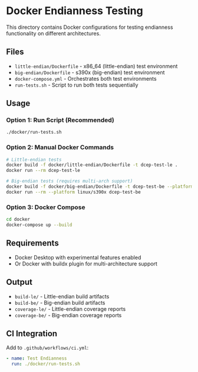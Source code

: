 # Docker Endianness Testing

This directory contains Docker configurations for testing endianness functionality on different architectures.

## Files

- `little-endian/Dockerfile` - x86_64 (little-endian) test environment
- `big-endian/Dockerfile` - s390x (big-endian) test environment  
- `docker-compose.yml` - Orchestrates both test environments
- `run-tests.sh` - Script to run both tests sequentially

## Usage

### Option 1: Run Script (Recommended)
```bash
./docker/run-tests.sh
```

### Option 2: Manual Docker Commands
```bash
# Little-endian tests
docker build -f docker/little-endian/Dockerfile -t dcep-test-le .
docker run --rm dcep-test-le

# Big-endian tests (requires multi-arch support)
docker build -f docker/big-endian/Dockerfile -t dcep-test-be --platform linux/s390x .
docker run --rm --platform linux/s390x dcep-test-be
```

### Option 3: Docker Compose
```bash
cd docker
docker-compose up --build
```

## Requirements

- Docker Desktop with experimental features enabled
- Or Docker with buildx plugin for multi-architecture support

## Output

- `build-le/` - Little-endian build artifacts
- `build-be/` - Big-endian build artifacts  
- `coverage-le/` - Little-endian coverage reports
- `coverage-be/` - Big-endian coverage reports

## CI Integration

Add to `.github/workflows/ci.yml`:
```yaml
- name: Test Endianness
  run: ./docker/run-tests.sh
```